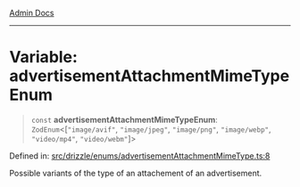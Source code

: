 [Admin Docs](/)

***

# Variable: advertisementAttachmentMimeTypeEnum

> `const` **advertisementAttachmentMimeTypeEnum**: `ZodEnum`\<\[`"image/avif"`, `"image/jpeg"`, `"image/png"`, `"image/webp"`, `"video/mp4"`, `"video/webm"`\]\>

Defined in: [src/drizzle/enums/advertisementAttachmentMimeType.ts:8](https://github.com/Sourya07/talawa-api/blob/cfbd515d04ffba748b09232a33807f1845dd1878/src/drizzle/enums/advertisementAttachmentMimeType.ts#L8)

Possible variants of the type of an attachement of an advertisement.
